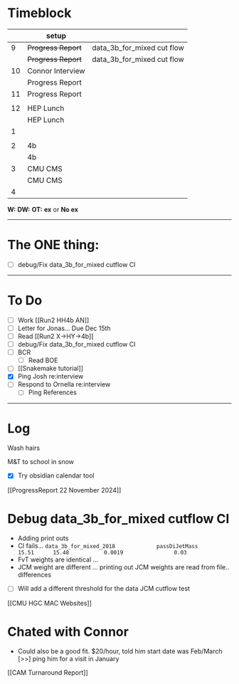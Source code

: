 # Timeblock

|     | setup               |                            |
| --- | ------------------- | -------------------------- |
| 9   | ~~Progress Report~~ | data_3b_for_mixed cut flow |
|     | ~~Progress Report~~ | data_3b_for_mixed cut flow |
| 10  | Connor Interview    |                            |
|     | Progress Report     |                            |
| 11  | Progress Report     |                            |
|     |                     |                            |
| 12  | HEP Lunch           |                            |
|     | HEP Lunch           |                            |
| 1   |                     |                            |
|     |                     |                            |
| 2   | 4b                  |                            |
|     | 4b                  |                            |
| 3   | CMU CMS             |                            |
|     | CMU CMS             |                            |
| 4   |                     |                            |

**W:**
**DW:**
**OT:**
**ex** or **No ex**

---
# The ONE thing: 
- [ ] debug/Fix data_3b_for_mixed cutflow CI

---
# To Do

- [ ] Work [[Run2 HH4b AN]]
- [ ] Letter for Jonas... Due Dec 15th
- [ ]  Read [[Run2 X->HY->4b]]
- [ ] debug/Fix data_3b_for_mixed cutflow CI
- [ ]  BCR
	- [ ] Read BOE
- [ ] [[Snakemake tutorial]] 
- [x] Ping Josh re:interview
- [ ] Respond to Ornella re:interview
	- [ ] Ping References

---
# Log


Wash hairs 

M&T to school in snow

- [x] Try obsidian calendar tool

[[ProgressReport 22 November 2024]]

# Debug data_3b_for_mixed cutflow CI
- Adding print outs
- CI fails... 
`data_3b_for_mixed_2018             passDiJetMass       15.51      15.48           0.0019                0.03`
- FvT weights are identical ...
- JCM weight are different ... printing out JCM weights are read from file.. differences
- [ ]  Will add a different threshold for the data JCM cutflow test



[[CMU HGC MAC Websites]]


# Chated with Connor
- Could also be a good fit. $20/hour, told him start date was Feb/March
 [>>] ping him for a visit in January 

[[CAM Turnaround Report]]
